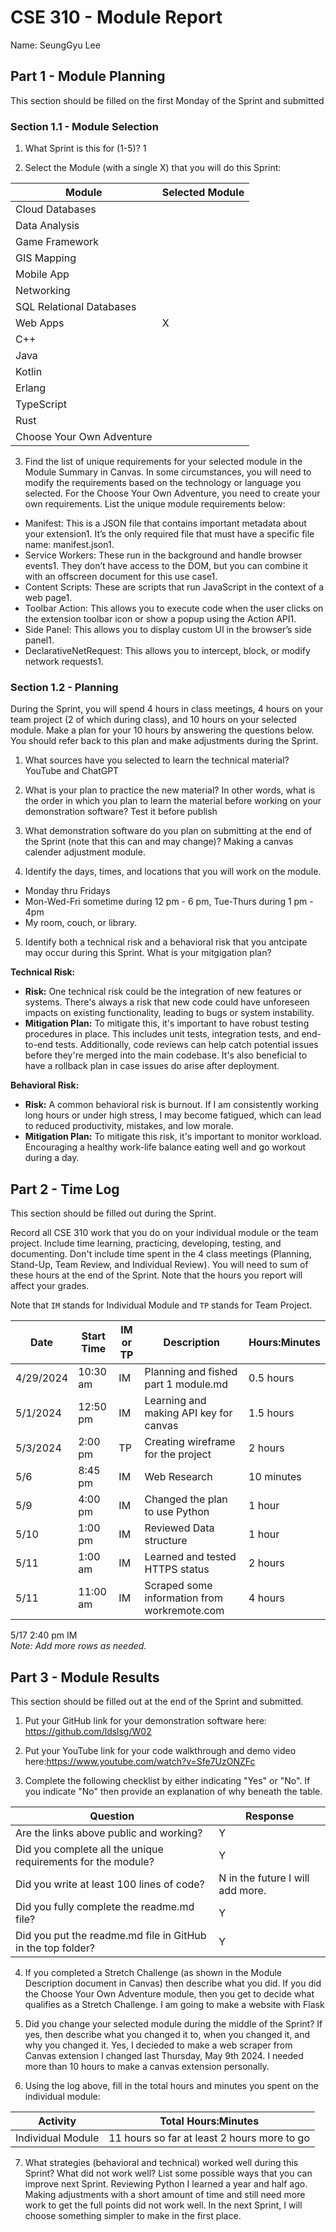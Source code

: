 # CSE 310 - Module Report

Name: SeungGyu Lee

## Part 1 - Module Planning

This section should be filled on the first Monday of the Sprint and submitted

### Section 1.1 - Module Selection

1. What Sprint is this for (1-5)? 1

2. Select the Module (with a single X) that you will do this Sprint:

|Module                   |Selected Module|
|-------------------------|---------------|
|Cloud Databases          |               |
|Data Analysis            |               |
|Game Framework           |               |
|GIS Mapping              |               |
|Mobile App               |               |
|Networking               |               |
|SQL Relational Databases |               |
|Web Apps                 |      X        |
|C++                      |               |
|Java                     |               |
|Kotlin                   |               |
|Erlang                   |               |
|TypeScript               |               |
|Rust                     |               |
|Choose Your Own Adventure|               |

3. Find the list of unique requirements for your selected module in the Module Summary in Canvas.  In some circumstances, you will need to modify the requirements based on the technology or language you selected.  For the Choose Your Own Adventure, you need to create your own requirements.  List the unique module requirements below: 

* Manifest: This is a JSON file that contains important metadata about your extension1. It’s the only required file that must have a specific file name: manifest.json1.
* Service Workers: These run in the background and handle browser events1. They don’t have access to the DOM, but you can combine it with an offscreen document for this use case1.
* Content Scripts: These are scripts that run JavaScript in the context of a web page1.
* Toolbar Action: This allows you to execute code when the user clicks on the extension toolbar icon or show a popup using the Action API1.
* Side Panel: This allows you to display custom UI in the browser’s side panel1.
* DeclarativeNetRequest: This allows you to intercept, block, or modify network requests1.


### Section 1.2 - Planning

During the Sprint, you will spend 4 hours in class meetings, 4 hours on your team project (2 of which during class), and 10 hours on your selected module.  Make a plan for your 10 hours by answering the questions below.  You should refer back to this plan and make adjustments during the Sprint.

1. What sources have you selected to learn the technical material? YouTube and ChatGPT

2. What is your plan to practice the new material?  In other words, what is the order in which you plan to learn the material before working on your demonstration software? Test it before publish

3. What demonstration software do you plan on submitting at the end of the Sprint (note that this can and may change)? Making a canvas calender adjustment module.

4. Identify the days, times, and locations that you will work on the module. 
* Monday thru Fridays
* Mon-Wed-Fri sometime during 12 pm - 6 pm, Tue-Thurs during 1 pm - 4pm 
* My room, couch, or library.

5. Identify both a technical risk and a behavioral risk that you antcipate may occur during this Sprint.  What is your mitgigation plan?

**Technical Risk:**
- **Risk:** One technical risk could be the integration of new features or systems. There's always a risk that new code could have unforeseen impacts on existing functionality, leading to bugs or system instability.
- **Mitigation Plan:** To mitigate this, it's important to have robust testing procedures in place. This includes unit tests, integration tests, and end-to-end tests. Additionally, code reviews can help catch potential issues before they're merged into the main codebase. It's also beneficial to have a rollback plan in case issues do arise after deployment.

**Behavioral Risk:**
- **Risk:** A common behavioral risk is burnout. If I am consistently working long hours or under high stress, I may become fatigued, which can lead to reduced productivity, mistakes, and low morale.
- **Mitigation Plan:** To mitigate this risk, it's important to monitor workload. Encouraging a healthy work-life balance eating well and go workout during a day.



## Part 2 - Time Log

This section should be filled out during the Sprint. 

Record all CSE 310 work that you do on your individual module or the team project.  Include time learning, practicing, developing, testing, and documenting.  Don't include time spent in the 4 class meetings (Planning, Stand-Up, Team Review, and Individual Review).  You will need to sum of these hours at the end of the Sprint. Note that the hours you report will affect your grades.

Note that `IM` stands for Individual Module and `TP` stands for Team Project.  

|Date      |Start Time|IM or TP|Description                                 |Hours:Minutes|
|----------|----------|--------|--------------------------------------------|-------------|
|4/29/2024 |10:30 am  |IM      |Planning and fished part 1 module.md        |0.5 hours    |
|5/1/2024  |12:50 pm  |IM      |Learning and making API key for canvas      |1.5 hours    |
|5/3/2024  |2:00 pm   |TP      |Creating wireframe for the project          |2 hours      |
|5/6       |8:45 pm   |IM      |Web Research                                |10 minutes   |
|5/9       |4:00 pm   |IM      |Changed the plan to use Python              |1 hour       |
|5/10      |1:00 pm   |IM      |Reviewed Data structure                     |1 hour       |
|5/11      |1:00 am   |IM      |Learned and tested HTTPS status             |2 hours      |
|5/11      |11:00 am  |IM      |Scraped some information from workremote.com|4 hours      |
 5/17       2:40 pm    IM       
_Note: Add more rows as needed._


## Part 3 - Module Results

This section should be filled out at the end of the Sprint and submitted.

1. Put your GitHub link for your demonstration software here: https://github.com/ldslsg/W02 

2. Put your YouTube link for your code walkthrough and demo video here:https://www.youtube.com/watch?v=Sfe7UzONZFc

3. Complete the following checklist by either indicating "Yes" or "No". If you indicate "No" then provide an explanation of why beneath the table.

|Question                                                    |Response|
|------------------------------------------------------------|--------|
|Are the links above public and working?                     |Y       |
|Did you complete all the unique requirements for the module?|Y       |
|Did you write at least 100 lines of code?                   |N in the future I will add more.       |
|Did you fully complete the readme.md file?                  |Y        |
|Did you put the readme.md file in GitHub in the top folder? |Y  |

4. If you completed a Stretch Challenge (as shown in the Module Description document in Canvas) then describe what you did.  If you did the Choose Your Own Adventure module, then you get to decide what qualifies as a Stretch Challenge. I am going to make a website with Flask

5. Did you change your selected module during the middle of the Sprint?  If yes, then describe what you changed it to, when you changed it, and why you changed it. Yes, I decieded to make a web scraper from Canvas extension I changed last Thursday, May 9th 2024. I needed more than 10 hours to make a canvas extension personally.

6. Using the log above, fill in the total hours and minutes you spent on the individual module:

|Activity         |Total Hours:Minutes|
|-----------------|-------------------|
|Individual Module|11 hours so far at least 2 hours more to go                   |

7. What strategies (behavioral and technical) worked well during this Sprint?  What did not work well?  List some possible ways that you can improve next Sprint. Reviewing Python I learned a year and half ago. Making adjustments with a short amount of time and still need more work to get the full points did not work well. In the next Sprint, I will choose something simpler to make in the first place.
